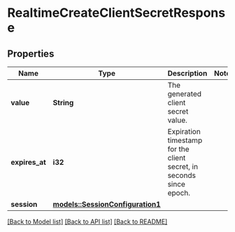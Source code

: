 # RealtimeCreateClientSecretResponse

## Properties

Name | Type | Description | Notes
------------ | ------------- | ------------- | -------------
**value** | **String** | The generated client secret value. | 
**expires_at** | **i32** | Expiration timestamp for the client secret, in seconds since epoch. | 
**session** | [**models::SessionConfiguration1**](Session_configuration_1.md) |  | 

[[Back to Model list]](../README.md#documentation-for-models) [[Back to API list]](../README.md#documentation-for-api-endpoints) [[Back to README]](../README.md)


